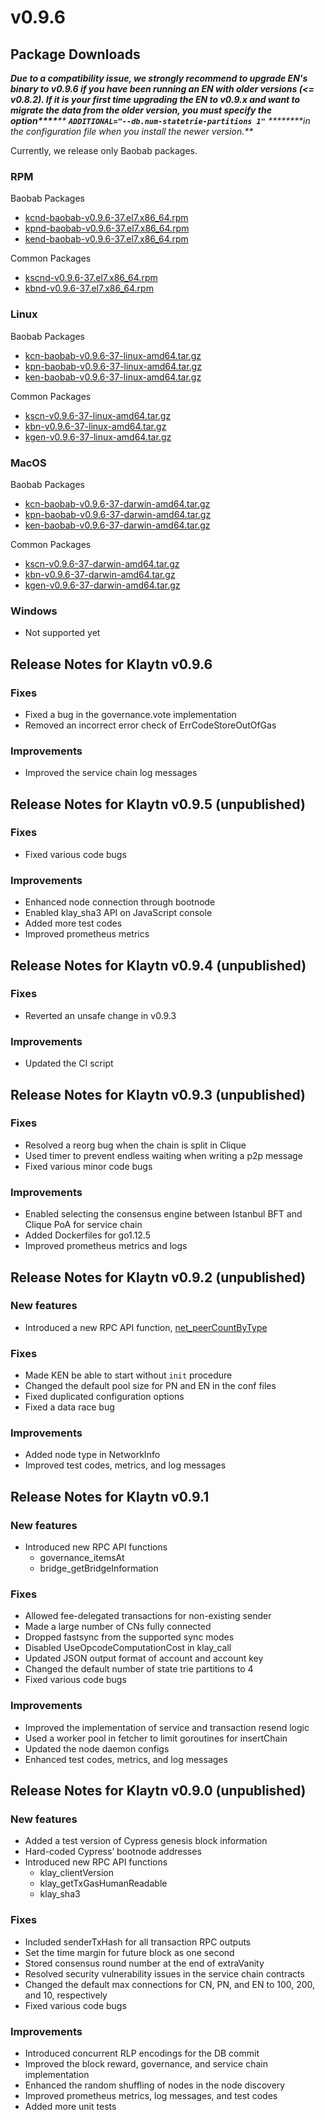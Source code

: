 # v0.9.6

## Package Downloads <a href="#package-downloads" id="package-downloads"></a>

_**Due to a compatibility issue, we strongly recommend to upgrade EN's binary to v0.9.6 if you have been running an EN with older versions (<= v0.8.2). If it is your first time upgrading the EN to v0.9.x and want to migrate the data from the older version, you must specify the option\*\*\*\***** ****`ADDITIONAL="--db.num-statetrie-partitions 1"`**** ****\*\*\*\*in the configuration file when you install the newer version.**_

Currently, we release only Baobab packages.

### RPM <a href="#rpm" id="rpm"></a>

Baobab Packages

* [kcnd-baobab-v0.9.6-37.el7.x86\_64.rpm](http://packages.klaytn.net/klaytn/v0.9.6/kcnd-baobab-v0.9.6-37.el7.x86\_64.rpm)
* [kpnd-baobab-v0.9.6-37.el7.x86\_64.rpm](http://packages.klaytn.net/klaytn/v0.9.6/kpnd-baobab-v0.9.6-37.el7.x86\_64.rpm)
* [kend-baobab-v0.9.6-37.el7.x86\_64.rpm](http://packages.klaytn.net/klaytn/v0.9.6/kend-baobab-v0.9.6-37.el7.x86\_64.rpm)

Common Packages

* [kscnd-v0.9.6-37.el7.x86\_64.rpm](http://packages.klaytn.net/klaytn/v0.9.6/kscnd-v0.9.6-37.el7.x86\_64.rpm)
* [kbnd-v0.9.6-37.el7.x86\_64.rpm](http://packages.klaytn.net/klaytn/v0.9.6/kbnd-v0.9.6-37.el7.x86\_64.rpm)

### Linux <a href="#linux" id="linux"></a>

Baobab Packages

* [kcn-baobab-v0.9.6-37-linux-amd64.tar.gz](http://packages.klaytn.net/klaytn/v0.9.6/kcn-baobab-v0.9.6-37-linux-amd64.tar.gz)
* [kpn-baobab-v0.9.6-37-linux-amd64.tar.gz](http://packages.klaytn.net/klaytn/v0.9.6/kpn-baobab-v0.9.6-37-linux-amd64.tar.gz)
* [ken-baobab-v0.9.6-37-linux-amd64.tar.gz](http://packages.klaytn.net/klaytn/v0.9.6/ken-baobab-v0.9.6-37-linux-amd64.tar.gz)

Common Packages

* [kscn-v0.9.6-37-linux-amd64.tar.gz](http://packages.klaytn.net/klaytn/v0.9.6/kscn-v0.9.6-37-linux-amd64.tar.gz)
* [kbn-v0.9.6-37-linux-amd64.tar.gz](http://packages.klaytn.net/klaytn/v0.9.6/kbn-v0.9.6-37-linux-amd64.tar.gz)
* [kgen-v0.9.6-37-linux-amd64.tar.gz](http://packages.klaytn.net/klaytn/v0.9.6/kgen-v0.9.6-37-linux-amd64.tar.gz)

### MacOS <a href="#macos" id="macos"></a>

Baobab Packages

* [kcn-baobab-v0.9.6-37-darwin-amd64.tar.gz](http://packages.klaytn.net/klaytn/v0.9.6/kcn-baobab-v0.9.6-37-darwin-amd64.tar.gz)
* [kpn-baobab-v0.9.6-37-darwin-amd64.tar.gz](http://packages.klaytn.net/klaytn/v0.9.6/kpn-baobab-v0.9.6-37-darwin-amd64.tar.gz)
* [ken-baobab-v0.9.6-37-darwin-amd64.tar.gz](http://packages.klaytn.net/klaytn/v0.9.6/ken-baobab-v0.9.6-37-darwin-amd64.tar.gz)

Common Packages

* [kscn-v0.9.6-37-darwin-amd64.tar.gz](http://packages.klaytn.net/klaytn/v0.9.6/kscn-v0.9.6-37-darwin-amd64.tar.gz)
* [kbn-v0.9.6-37-darwin-amd64.tar.gz](http://packages.klaytn.net/klaytn/v0.9.6/kbn-v0.9.6-37-darwin-amd64.tar.gz)
* [kgen-v0.9.6-37-darwin-amd64.tar.gz](http://packages.klaytn.net/klaytn/v0.9.6/kgen-v0.9.6-37-darwin-amd64.tar.gz)

### Windows <a href="#windows" id="windows"></a>

* Not supported yet

## Release Notes for Klaytn v0.9.6 <a href="#release-notes-for-klaytn-v0-9-6" id="release-notes-for-klaytn-v0-9-6"></a>

### Fixes <a href="#fixes" id="fixes"></a>

* Fixed a bug in the governance.vote implementation
* Removed an incorrect error check of ErrCodeStoreOutOfGas

### Improvements <a href="#improvements" id="improvements"></a>

* Improved the service chain log messages

## Release Notes for Klaytn v0.9.5 (unpublished) <a href="#release-notes-for-klaytn-v0-9-5-unpublished" id="release-notes-for-klaytn-v0-9-5-unpublished"></a>

### Fixes <a href="#fixes" id="fixes"></a>

* Fixed various code bugs

### Improvements <a href="#improvements" id="improvements"></a>

* Enhanced node connection through bootnode
* Enabled klay\_sha3 API on JavaScript console
* Added more test codes
* Improved prometheus metrics

## Release Notes for Klaytn v0.9.4 (unpublished) <a href="#release-notes-for-klaytn-v0-9-4-unpublished" id="release-notes-for-klaytn-v0-9-4-unpublished"></a>

### Fixes <a href="#fixes" id="fixes"></a>

* Reverted an unsafe change in v0.9.3

### Improvements <a href="#improvements" id="improvements"></a>

* Updated the CI script

## Release Notes for Klaytn v0.9.3 (unpublished) <a href="#release-notes-for-klaytn-v0-9-3-unpublished" id="release-notes-for-klaytn-v0-9-3-unpublished"></a>

### Fixes <a href="#fixes" id="fixes"></a>

* Resolved a reorg bug when the chain is split in Clique
* Used timer to prevent endless waiting when writing a p2p message
* Fixed various minor code bugs

### Improvements <a href="#improvements" id="improvements"></a>

* Enabled selecting the consensus engine between Istanbul BFT and Clique PoA for service chain
* Added Dockerfiles for go1.12.5
* Improved prometheus metrics and logs

## Release Notes for Klaytn v0.9.2 (unpublished) <a href="#release-notes-for-klaytn-v0-9-2-unpublished" id="release-notes-for-klaytn-v0-9-2-unpublished"></a>

### New features <a href="#new-features" id="new-features"></a>

* Introduced a new RPC API function, [net\_peerCountByType](../../bapp/json-rpc/api-references/network.md#net\_peercountbytype)

### Fixes <a href="#fixes" id="fixes"></a>

* Made KEN be able to start without `init` procedure
* Changed the default pool size for PN and EN in the conf files
* Fixed duplicated configuration options
* Fixed a data race bug

### Improvements <a href="#improvements" id="improvements"></a>

* Added node type in NetworkInfo
* Improved test codes, metrics, and log messages

## Release Notes for Klaytn v0.9.1 <a href="#release-notes-for-klaytn-v0-9-1" id="release-notes-for-klaytn-v0-9-1"></a>

### New features <a href="#new-features" id="new-features"></a>

* Introduced new RPC API functions
  * governance\_itemsAt
  * bridge\_getBridgeInformation

### Fixes <a href="#fixes" id="fixes"></a>

* Allowed fee-delegated transactions for non-existing sender
* Made a large number of CNs fully connected
* Dropped fastsync from the supported sync modes
* Disabled UseOpcodeComputationCost in klay\_call
* Updated JSON output format of account and account key
* Changed the default number of state trie partitions to 4
* Fixed various code bugs

### Improvements <a href="#improvements" id="improvements"></a>

* Improved the implementation of service and transaction resend logic
* Used a worker pool in fetcher to limit goroutines for insertChain
* Updated the node daemon configs
* Enhanced test codes, metrics, and log messages

## Release Notes for Klaytn v0.9.0 (unpublished) <a href="#release-notes-for-klaytn-v0-9-0-unpublished" id="release-notes-for-klaytn-v0-9-0-unpublished"></a>

### New features <a href="#new-features" id="new-features"></a>

* Added a test version of Cypress genesis block information
* Hard-coded Cypress’ bootnode addresses
* Introduced new RPC API functions
  * klay\_clientVersion
  * klay\_getTxGasHumanReadable
  * klay\_sha3

### Fixes <a href="#fixes" id="fixes"></a>

* Included senderTxHash for all transaction RPC outputs
* Set the time margin for future block as one second
* Stored consensus round number at the end of extraVanity
* Resolved security vulnerability issues in the service chain contracts
* Changed the default max connections for CN, PN, and EN to 100, 200, and 10, respectively
* Fixed various code bugs

### Improvements <a href="#improvements" id="improvements"></a>

* Introduced concurrent RLP encodings for the DB commit
* Improved the block reward, governance, and service chain implementation
* Enhanced the random shuffling of nodes in the node discovery
* Improved prometheus metrics, log messages, and test codes
* Added more unit tests
